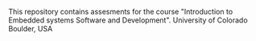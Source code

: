 This repository contains assesments for the course "Introduction to Embedded systems Software and Development". University of Colorado Boulder, USA 

